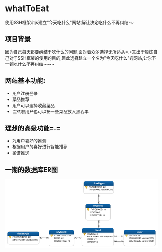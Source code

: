 # whatToEat
使用SSH框架和js建立"今天吃什么"网站,解让决定吃什么不再纠结~~

## 项目背景
因为自己每天都要纠结于吃什么的问题,面对着众多选择无所适从=.=又出于锻炼自己对于SSH框架的使用的目的,因此选择建立一个名为"今天吃什么"的网站,让你下一顿吃什么不再纠结~~~~

## 网站基本功能:
* 用户注册登录
* 菜品推荐
* 用户可以选择收藏菜品
* 当然啦用户也可以把一些菜品放入黑名单

## 理想的高级功能=.=
* 对用户喜好的推测
* 根据用户的喜好进行智能推荐
* 菜谱推送
## 一期的数据库ER图
![数据库ER图](https://github.com/dengtianyue/somePhotos/blob/master/Hibernate%E7%9A%84%E5%9F%BA%E6%9C%AC%E7%94%A8%E6%B3%95/eatER.png?raw=true)
